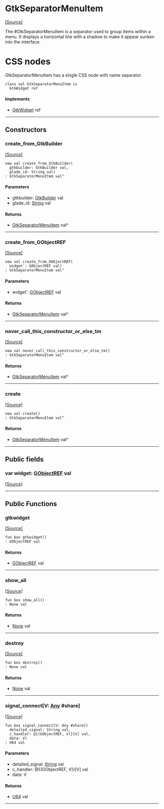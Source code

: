 # GtkSeparatorMenuItem
<span class="source-link">[[Source]](src/gtk3/GtkSeparatorMenuItem.md#L6)</span>

The #GtkSeparatorMenuItem is a separator used to group
items within a menu. It displays a horizontal line with a shadow to
make it appear sunken into the interface.

# CSS nodes

GtkSeparatorMenuItem has a single CSS node with name separator.


```pony
class val GtkSeparatorMenuItem is
  GtkWidget ref
```

#### Implements

* [GtkWidget](gtk3-GtkWidget.md) ref

---

## Constructors

### create_from_GtkBuilder
<span class="source-link">[[Source]](src/gtk3/GtkSeparatorMenuItem.md#L20)</span>


```pony
new val create_from_GtkBuilder(
  gtkbuilder: GtkBuilder val,
  glade_id: String val)
: GtkSeparatorMenuItem val^
```
#### Parameters

*   gtkbuilder: [GtkBuilder](gtk3-GtkBuilder.md) val
*   glade_id: [String](builtin-String.md) val

#### Returns

* [GtkSeparatorMenuItem](gtk3-GtkSeparatorMenuItem.md) val^

---

### create_from_GObjectREF
<span class="source-link">[[Source]](src/gtk3/GtkSeparatorMenuItem.md#L23)</span>


```pony
new val create_from_GObjectREF(
  widget': GObjectREF val)
: GtkSeparatorMenuItem val^
```
#### Parameters

*   widget': [GObjectREF](minimal-browser-..-gobject-GObjectREF.md) val

#### Returns

* [GtkSeparatorMenuItem](gtk3-GtkSeparatorMenuItem.md) val^

---

### never_call_this_constructor_or_else_tm
<span class="source-link">[[Source]](src/gtk3/GtkSeparatorMenuItem.md#L26)</span>


```pony
new val never_call_this_constructor_or_else_tm()
: GtkSeparatorMenuItem val^
```

#### Returns

* [GtkSeparatorMenuItem](gtk3-GtkSeparatorMenuItem.md) val^

---

### create
<span class="source-link">[[Source]](src/gtk3/GtkSeparatorMenuItem.md#L30)</span>


```pony
new val create()
: GtkSeparatorMenuItem val^
```

#### Returns

* [GtkSeparatorMenuItem](gtk3-GtkSeparatorMenuItem.md) val^

---

## Public fields

### var widget: [GObjectREF](minimal-browser-..-gobject-GObjectREF.md) val
<span class="source-link">[[Source]](src/gtk3/GtkSeparatorMenuItem.md#L16)</span>



---

## Public Functions

### gtkwidget
<span class="source-link">[[Source]](src/gtk3/GtkSeparatorMenuItem.md#L18)</span>


```pony
fun box gtkwidget()
: GObjectREF val
```

#### Returns

* [GObjectREF](minimal-browser-..-gobject-GObjectREF.md) val

---

### show_all
<span class="source-link">[[Source]](src/gtk3/GtkWidget.md#L4)</span>


```pony
fun box show_all()
: None val
```

#### Returns

* [None](builtin-None.md) val

---

### destroy
<span class="source-link">[[Source]](src/gtk3/GtkWidget.md#L7)</span>


```pony
fun box destroy()
: None val
```

#### Returns

* [None](builtin-None.md) val

---

### signal_connect\[V: [Any](builtin-Any.md) #share\]
<span class="source-link">[[Source]](src/gtk3/GtkWidget.md#L10)</span>


```pony
fun box signal_connect[V: Any #share](
  detailed_signal: String val,
  c_handler: @{(GObjectREF, V)}[V] val,
  data: V)
: U64 val
```
#### Parameters

*   detailed_signal: [String](builtin-String.md) val
*   c_handler: @{(GObjectREF, V)}[V] val
*   data: V

#### Returns

* [U64](builtin-U64.md) val

---

